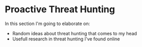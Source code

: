 # Proactive Threat Hunting

In this section I'm going to elaborate on:
- Random ideas about threat hunting that comes to my head
- Usefull research in threat hunting I've found online